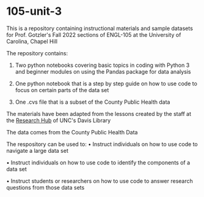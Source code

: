 # 105-unit-3

This is a repository containing instructional materials and sample datasets for Prof. Gotzler's Fall 2022 sections of ENGL-105 at the University of Carolina, Chapel Hill

The repository contains:

1. Two python notebooks covering basic topics in coding with Python 3 and beginner modules on using the Pandas package for data analysis
  
2. One python notebook that is a step by step guide on how to use code to focus on certain parts of the data set
    
3. One .cvs file that is a subset of the County Public Health data

The materials have been adapted from the lessons created by the staff at the [Research Hub](https://library.unc.edu/data/) of UNC's Davis Library

The data comes from the County Public Health Data


The respository can be used to:
  • Instruct individuals on how to use code to navigate a large data set
  
  • Instruct individuals on how to use code to identify the components of a data set
  
  • Instruct students or researchers on how to use code to answer research questions from those data sets
